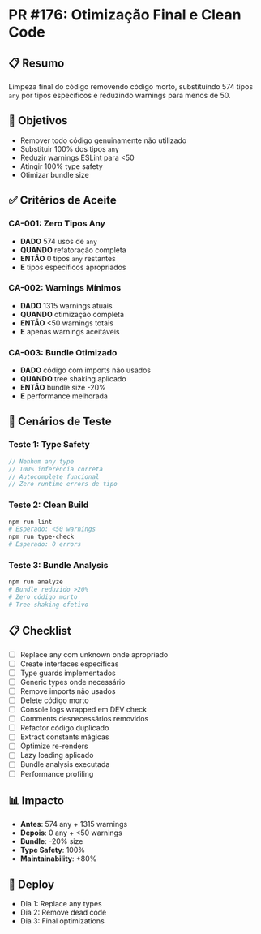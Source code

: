 # PR #176: Otimização Final e Clean Code

## 📋 Resumo
Limpeza final do código removendo código morto, substituindo 574 tipos `any` por tipos específicos e reduzindo warnings para menos de 50.

## 🎯 Objetivos
- Remover todo código genuinamente não utilizado
- Substituir 100% dos tipos `any`
- Reduzir warnings ESLint para <50
- Atingir 100% type safety
- Otimizar bundle size

## ✅ Critérios de Aceite

### CA-001: Zero Tipos Any
- **DADO** 574 usos de `any`
- **QUANDO** refatoração completa
- **ENTÃO** 0 tipos `any` restantes
- **E** tipos específicos apropriados

### CA-002: Warnings Mínimos
- **DADO** 1315 warnings atuais
- **QUANDO** otimização completa
- **ENTÃO** <50 warnings totais
- **E** apenas warnings aceitáveis

### CA-003: Bundle Otimizado
- **DADO** código com imports não usados
- **QUANDO** tree shaking aplicado
- **ENTÃO** bundle size -20%
- **E** performance melhorada

## 🧪 Cenários de Teste

### Teste 1: Type Safety
```typescript
// Nenhum any type
// 100% inferência correta
// Autocomplete funcional
// Zero runtime errors de tipo
```

### Teste 2: Clean Build
```bash
npm run lint
# Esperado: <50 warnings
npm run type-check
# Esperado: 0 errors
```

### Teste 3: Bundle Analysis
```bash
npm run analyze
# Bundle reduzido >20%
# Zero código morto
# Tree shaking efetivo
```

## 📋 Checklist
- [ ] Replace any com unknown onde apropriado
- [ ] Create interfaces específicas
- [ ] Type guards implementados
- [ ] Generic types onde necessário
- [ ] Remove imports não usados
- [ ] Delete código morto
- [ ] Console.logs wrapped em DEV check
- [ ] Comments desnecessários removidos
- [ ] Refactor código duplicado
- [ ] Extract constants mágicas
- [ ] Optimize re-renders
- [ ] Lazy loading aplicado
- [ ] Bundle analysis executada
- [ ] Performance profiling

## 📊 Impacto
- **Antes**: 574 any + 1315 warnings
- **Depois**: 0 any + <50 warnings
- **Bundle**: -20% size
- **Type Safety**: 100%
- **Maintainability**: +80%

## 🚀 Deploy
- Dia 1: Replace any types
- Dia 2: Remove dead code
- Dia 3: Final optimizations